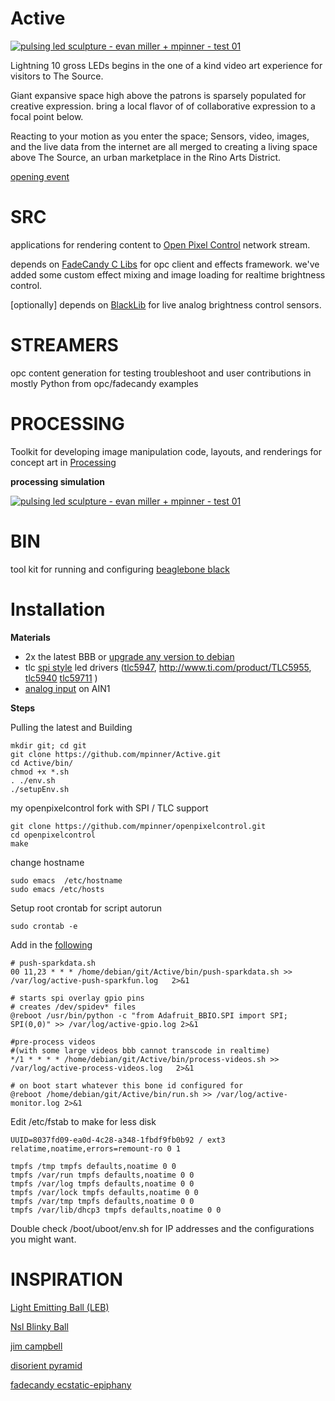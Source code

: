 Active
===

[![pulsing led sculpture - evan miller + mpinner - test 01 ](https://raw.githubusercontent.com/mpinner/Active/master/docs/Active_SmokeMonster_tb.gif)](http://www.youtube.com/watch?v=6qRlZ3MchNk)


Lightning 10 gross LEDs begins in the one of a kind video art experience for visitors to The Source.

Giant expansive space high above the patrons is sparsely populated for creative expression. bring a local flavor of of collaborative expression to a focal point below. 

Reacting to your motion as you enter the space; Sensors, video, images, and the live data from the internet are all merged to creating a living space above The Source, an urban marketplace in the Rino Arts District.


[opening event](https://raw.githubusercontent.com/mpinner/Active/master/docs/Active_flyer_dm.jpg)



SRC
===
applications for rendering content to [Open Pixel Control](http://openpixelcontrol.org/) network stream.

depends on [FadeCandy C Libs](https://github.com/scanlime/fadecandy/tree/master/examples/cpp) for opc client and effects framework. we've added some custom effect mixing and image loading for realtime brightness control.

[optionally] depends on [BlackLib](http://blacklib.yigityuce.com/) for live analog brightness control sensors.

 

STREAMERS
===
opc content generation for testing troubleshoot and user contributions in mostly Python from opc/fadecandy examples


PROCESSING
===
Toolkit for developing image manipulation code, layouts, and renderings for concept art in [Processing](https://www.processing.org/)

**processing simulation**

[![pulsing led sculpture - evan miller + mpinner - test 01 ](https://raw.githubusercontent.com/mpinner/Active/master/docs/Active_TieFighter_tb.gif)](http://www.youtube.com/watch?v=eXs2kY__nDY)



BIN
===
tool kit for running and configuring [beaglebone black](http://beagleboard.org/)


Installation
===

**Materials**

 * 2x the latest BBB or [upgrade any version to debian](http://elinux.org/BeagleBoardDebian)
 * tlc [spi style](http://guy.carpenter.id.au/gaugette/2014/01/28/controlling-an-adafruit-spi-oled-with-a-beaglebone-black/) led drivers ([tlc5947](https://www.adafruit.com/products/1429), http://www.ti.com/product/TLC5955, [tlc5940](https://www.sparkfun.com/products/10616) [tlc59711](https://www.adafruit.com/product/815) )
 * [analog input](http://beaglebone.cameon.net/home/reading-the-analog-inputs-adc) on AIN1
 
**Steps**

Pulling the latest and Building
	
	mkdir git; cd git
	git clone https://github.com/mpinner/Active.git
	cd Active/bin/
	chmod +x *.sh
	. ./env.sh
	./setupEnv.sh
	
	
my openpixelcontrol fork with SPI / TLC support
	
	git clone https://github.com/mpinner/openpixelcontrol.git 
	cd openpixelcontrol
	make

	
change hostname

	sudo emacs  /etc/hostname
	sudo emacs /etc/hosts
	
Setup root crontab for script autorun
	
	sudo crontab -e 

Add in the [following](https://github.com/mpinner/Active/blob/master/bin/crontab)

	# push-sparkdata.sh
	00 11,23 * * * /home/debian/git/Active/bin/push-sparkdata.sh >> /var/log/active-push-sparkfun.log   2>&1
	
	# starts spi overlay gpio pins
	# creates /dev/spidev* files
	@reboot /usr/bin/python -c "from Adafruit_BBIO.SPI import SPI; SPI(0,0)" >> /var/log/active-gpio.log 2>&1
	
	#pre-process videos 
	#(with some large videos bbb cannot transcode in realtime)
	*/1 * * * * /home/debian/git/Active/bin/process-videos.sh >> /var/log/active-process-videos.log   2>&1
	
	# on boot start whatever this bone id configured for
	@reboot /home/debian/git/Active/bin/run.sh >> /var/log/active-monitor.log 2>&1
	



	
Edit /etc/fstab to make for less disk

	UUID=8037fd09-ea0d-4c28-a348-1fbdf9fb0b92 / ext3 
	relatime,noatime,errors=remount-ro 0 1 
	
	tmpfs /tmp tmpfs defaults,noatime 0 0 
	tmpfs /var/run tmpfs defaults,noatime 0 0 
	tmpfs /var/log tmpfs defaults,noatime 0 0 
	tmpfs /var/lock tmpfs defaults,noatime 0 0 
	tmpfs /var/tmp tmpfs defaults,noatime 0 0 
	tmpfs /var/lib/dhcp3 tmpfs defaults,noatime 0 0 
	
Double check /boot/uboot/env.sh for IP addresses and the configurations you might want.

 
INSPIRATION
====
 
[Light Emitting Ball (LEB)](https://hackaday.io/project/138-Light-Emitting-Ball-(LEB))

[Nsl Blinky Ball](http://charliex2.wordpress.com/2012/02/11/the-blinky-ball-nullspacelabs/)

[jim campbell](http://www.jimcampbell.tv/)

[disorient pyramid](http://blog.crashspace.org/2013/09/disorient-pyramid-at-burning-man-2013/)

[fadecandy ecstatic-epiphany](http://www.misc.name/ecstatic-epiphany/) 
 